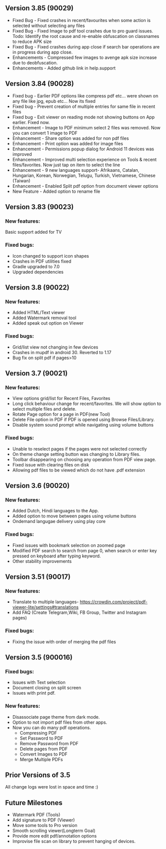 ## Version 3.85 (90029)

* Fixed Bug - Fixed crashes in recent/favourites when some action is selected without selecting any
  files
* Fixed Bug - Fixed Image to pdf tool crashes due to pro guard issues. Todo: Identify the root cause
  and re-enable obfuscation on classnames to reduce APK size
* Fixed Bug - Fixed crashes during app close if search bar operations are in progress during app
  close.
* Enhancements - Compressed few images to avenge apk size increase due to deobfuscation.
* Enhancements - Added github link in help.support

## Version 3.84 (90028)

* Fixed bug - Earlier PDF options like compress pdf etc... were shown on any file like jpg, epub
  etc... Now its fixed
* Fixed bug - Prevent creation of multiple entries for same file in recent files
* Fixed bug - Exit viewer on reading mode not showing buttons on App earlier. Fixed now.
* Enhancement - Image to PDF minimum select 2 files was removed. Now you can convert 1 image to PDF
* Enhancement - Share option was added for non pdf files
* Enhancement - Print option was added for image files
* Enhancement - Permissions popup dialog for Android 11 devices was improved
* Enhancement - Improved multi selection experience on Tools & recent files/favorites. Now just tap
  on item to select the line
* Enhancement - 9 new languages support- Afrikaans, Catalan, Hungarian, Korean, Norwegian, Telugu,
  Turkish, Vietnamese, Chinese (Taiwan)
* Enhancement - Enabled Split pdf option from document viewer options
* New Feature - Added option to rename file

## Version 3.83 (90023)
### New features:
Basic support added for TV

### Fixed bugs:
* Icon changed to support icon shapes
* Crashes in PDF utilities fixed
* Gradle upgraded to 7.0
* Upgraded dependencies

## Version 3.8 (90022)
### New features:
* Added HTML/Text viewer
* Added Watermark removal tool
* Added speak out option on Viewer
### Fixed bugs:
* Grid/list view not changing in few devices
* Crashes in mupdf in android 30. Reverted to 1.17
* Bug fix on split pdf if pages>10

## Version 3.7 (90021)
### New features:
* View options grid/list for Recent Files, Favorites
* Long click behaviour change for recent/favorites. We will show option to select multiple files and delete. 
* Rotate Page option for a page in PDF(new Tool)
* Delete File option in PDF if PDF is opened using Browse Files/Library.
* Disable system sound prompt while navigating using volume buttons
### Fixed bugs:
* Unable to reselect pages if the pages were not selected correctly
* On theme change setting button was changing to Library files.
* Toolbar disappearing on choosing any operation from PDF view page.
* Fixed issue with clearing files on disk
* Allowing pdf files to be viewed which do not have .pdf extension

## Version 3.6 (90020)
### New features:
* Added Dutch, Hindi languages to the App.
* Added option to move between pages using volume buttons
* Ondemand langugae delivery using play core
### Fixed bugs:
* Fixed issues with bookmark selection on zoomed page
* Modified PDF search to search from page 0, when search or enter key pressed on keyboard after typing keyword.
* Other stability improvements

## Version 3.51 (90017)
### New features:
* Translate to multiple languages- https://crowdin.com/project/pdf-viewer-lite/settings#translations
* Add FAQ (Create Telegram,Wiki, FB Group, Twitter and Instagram pages)
### Fixed bugs:
* Fixing the issue with order of merging the pdf files

## Version 3.5 (900016)
### Fixed bugs:
* Issues with Text selection
* Document closing on split screen 
* Issues with print pdf.

### New features:
* Disassociate page theme from dark mode. 
* Option to not import pdf files from other apps.
* Now you can do many pdf operations. 
  - Compressing PDF
  - Set Password to PDF
  - Remove Password from PDF
  - Delete pages from PDF 
  - Convert Images to PDF
  - Merge Multiple PDFs

## Prior Versions of 3.5
All change logs were lost in space and time :)

## Future Milestones
* Watermark PDF (Tools)
* Add signature to PDF (Viewer)
* Move some tools to Pro version
* Smooth scrolling viewer(Longterm Goal)
* Provide more edit pdf/annotation options
* Improvise file scan on library to prevent hanging of devices.